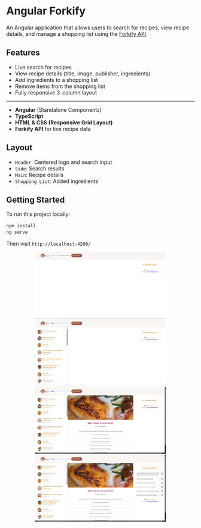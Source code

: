 # Angular Forkify

An Angular application that allows users to search for recipes, view recipe details, and manage a shopping list using the [Forkify API](https://forkify-api.herokuapp.com).

## Features

- Live search for recipes
- View recipe details (title, image, publisher, ingredients)
- Add ingredients to a shopping list
- Remove items from the shopping list
-  Fully responsive 3-column layout

---

- **Angular** (Standalone Components)
- **TypeScript**
- **HTML & CSS (Responsive Grid Layout)**
- **Forkify API** for live recipe data


## Layout

- `Header`: Centered logo and search input
- `Side`: Search results
- `Main`: Recipe details
- `Shopping List`: Added ingredients

## Getting Started

To run this project locally:

```bash
npm install
ng serve
```

Then visit `http://localhost:4200/`

<p align="center">
    <img src="\src\assets\Screenshot (75).png" width="350" title="On Load">
    <img src="\src\assets\Screenshot (76).png" width="350" title="View after search">
    <img src="\src\assets\Screenshot (77).png" width="350" title="Main Component">
    <img src="\src\assets\Screenshot (78).png" width="350" title="Cart View">
</p>